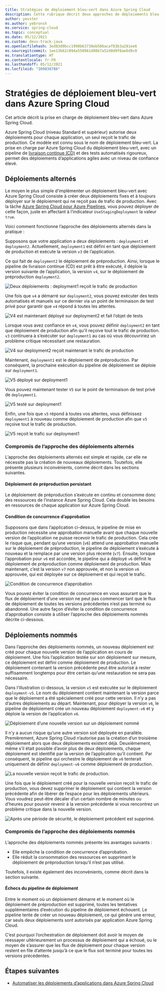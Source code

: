 ```yaml
---
title: Stratégies de déploiement bleu-vert dans Azure Spring Cloud
description: Cette rubrique décrit deux approches de déploiements bleu-vert dans Azure Spring Cloud.
author: yevster
ms.author: yebronsh
ms.service: spring-cloud
ms.topic: conceptual
ms.date: 05/12/2021
ms.custom: devx-track-java
ms.openlocfilehash: 3ed83d0bcc1998b63738eb586acaf83b3a281ee6
ms.sourcegitcommit: 1ee13b62c094a550961498b7a52d0d9f0ae6d9c0
ms.translationtype: HT
ms.contentlocale: fr-FR
ms.lasthandoff: 05/12/2021
ms.locfileid: "109838786"
---
```

# <a name="blue-green-deployment-strategies-in-azure-spring-cloud"></a>Stratégies de déploiement bleu-vert dans Azure Spring Cloud

Cet article décrit la prise en charge de déploiement bleu-vert dans Azure Spring Cloud.

Azure Spring Cloud (niveau Standard et supérieur) autorise deux déploiements pour chaque application, un seul reçoit le trafic de production. Ce modèle est connu sous le nom de déploiement bleu-vert. La prise en charge par Azure Spring Cloud du déploiement bleu-vert, avec un pipeline de [livraison continue (CD)](/azure/devops/learn/what-is-continuous-delivery) et des tests automatisés rigoureux, permet des déploiements d’applications agiles avec un niveau de confiance élevé.

## <a name="alternating-deployments"></a>Déploiements alternés

Le moyen le plus simple d’implémenter un déploiement bleu-vert avec Azure Spring Cloud consiste à créer deux déploiements fixes et à toujours déployer sur le déploiement qui ne reçoit pas de trafic de production. Avec la tâche [Azure Spring Cloud pour Azure Pipelines](/azure/devops/pipelines/tasks/deploy/azure-spring-cloud), vous pouvez déployer de cette façon, juste en affectant à l’indicateur `UseStagingDeployment` la valeur `true`.

Voici comment fonctionne l’approche des déploiements alternés dans la pratique :

Supposons que votre application a deux déploiements : `deployment1` et `deployment2`. Actuellement, `deployment1` est défini en tant que déploiement de production et exécute la version `v3` de l’application.

Ce qui fait de `deployment2` le déploiement de préproduction. Ainsi, lorsque le pipeline de livraison continue (CD) est prêt à être exécuté, il déploie la version suivante de l’application, la version `v4`, sur le déploiement de préproduction `deployment2`.

![Deux déploiements : deployment1 reçoit le trafic de production](media/spring-cloud-blue-green-patterns/alternating-deployments-1.png)

Une fois que `v4` a démarré sur `deployment2`, vous pouvez exécuter des tests automatisés et manuels sur ce dernier via un point de terminaison de test privé pour garantir que `v4` répond à toutes les attentes.

![V4 est maintenant déployé sur deployment2 et fait l’objet de tests](media/spring-cloud-blue-green-patterns/alternating-deployments-2.png)

Lorsque vous avez confiance en `v4`, vous pouvez définir `deployment2` en tant que déploiement de production afin qu’il reçoive tout le trafic de production. `v3` continuera à s’exécuter sur `deployment1` au cas où vous découvririez un problème critique nécessitant une restauration.

![V4 sur deployment2 reçoit maintenant le trafic de production](media/spring-cloud-blue-green-patterns/alternating-deployments-3.png)

Maintenant, `deployment1` est le déploiement de préproduction. Par conséquent, la prochaine exécution du pipeline de déploiement se déploie sur `deployment1`.

![V5 déployé sur deployment1](media/spring-cloud-blue-green-patterns/alternating-deployments-4.png)

Vous pouvez maintenant tester `V5` sur le point de terminaison de test privé de `deployment1`.

![V5 testé sur deployment1](media/spring-cloud-blue-green-patterns/alternating-deployments-5.png)

Enfin, une fois que `v5` répond à toutes vos attentes, vous définissez `deployment1` à nouveau comme déploiement de production afin que `v5` reçoive tout le trafic de production.

![V5 reçoit le trafic sur deployment1](media/spring-cloud-blue-green-patterns/alternating-deployments-6.png)

### <a name="tradeoffs-of-the-alternating-deployments-approach"></a>Compromis de l’approche des déploiements alternés

L’approche des déploiements alternés est simple et rapide, car elle ne nécessite pas la création de nouveaux déploiements. Toutefois, elle présente plusieurs inconvénients, comme décrit dans les sections suivantes.

#### <a name="persistent-staging-deployment"></a>Déploiement de préproduction persistant

Le déploiement de préproduction s’exécute en continu et consomme donc des ressources de l’instance Azure Spring Cloud. Cela double les besoins en ressources de chaque application sur Azure Spring Cloud.

#### <a name="the-approval-race-condition"></a>Condition de concurrence d’approbation

Supposons que dans l’application ci-dessus, le pipeline de mise en production nécessite une approbation manuelle avant que chaque nouvelle version de l’application ne puisse recevoir le trafic de production. Cela crée le risque que, pendant qu’une version (`v6`) attend une approbation manuelle sur le déploiement de préproduction, le pipeline de déploiement s’exécute à nouveau et la remplace par une version plus récente (`v7`). Ensuite, lorsque l’approbation pour `v6` est accordée, le pipeline qui a déployé `v6` définit le déploiement de préproduction comme déploiement de production. Mais maintenant, c’est la version `v7` non approuvée, et non la version `v6` approuvée, qui est déployée sur ce déploiement et qui reçoit le trafic.

![Condition de concurrence d’approbation](media/spring-cloud-blue-green-patterns/alternating-deployments-race-condition.png)

Vous pouvez éviter la condition de concurrence en vous assurant que le flux de déploiement d’une version ne peut pas commencer tant que le flux de déploiement de toutes les versions précédentes n’est pas terminé ou abandonné. Une autre façon d’éviter la condition de concurrence d’approbation consiste à utiliser l’approche des déploiements nommés décrite ci-dessous.

## <a name="named-deployments"></a>Déploiements nommés

Dans l’approche des déploiements nommés, un nouveau déploiement est créé pour chaque nouvelle version de l’application en cours de déploiement. Une fois l’application testée sur son déploiement sur mesure, ce déploiement est défini comme déploiement de production. Le déploiement contenant la version précédente peut être autorisé à rester suffisamment longtemps pour être certain qu’une restauration ne sera pas nécessaire.

Dans l’illustration ci-dessous, la version `v5` est exécutée sur le déploiement `deployment-v5`. Le nom du déploiement contient maintenant la version parce que le déploiement a été spécialement créé pour cette version. Il n’y a pas d’autres déploiements au départ. Maintenant, pour déployer la version `v6`, le pipeline de déploiement crée un nouveau déploiement `deployment-v6` et y déploie la version de l’application `v6`.

![Déploiement d’une nouvelle version sur un déploiement nommé](media/spring-cloud-blue-green-patterns/named-deployment-1.png)

Il n’y a aucun risque qu’une autre version soit déployée en parallèle. Premièrement, Azure Spring Cloud n’autorise pas la création d’un troisième déploiement alors que deux déploiements existent déjà. Deuxièmement, même s’il était possible d’avoir plus de deux déploiements, chaque déploiement est identifié par la version de l’application qu’il contient. Par conséquent, le pipeline qui orchestre le déploiement de `v6` tenterait uniquement de définir `deployment-v6` comme déploiement de production.

![La nouvelle version reçoit le trafic de production.](media/spring-cloud-blue-green-patterns/named-deployment-2.png)

Une fois que le déploiement créé pour la nouvelle version reçoit le trafic de production, vous devez supprimer le déploiement qui contient la version précédente afin de libérer de l’espace pour les déploiements ultérieurs. Vous voudrez peut-être décaler d’un certain nombre de minutes ou d’heures pour pouvoir revenir à la version précédente si vous rencontrez un problème critique dans la nouvelle version.

![Après une période de sécurité, le déploiement précédent est supprimé.](media/spring-cloud-blue-green-patterns/named-deployment-3.png)

### <a name="tradeoffs-of-the-named-deployments-approach"></a>Compromis de l’approche des déploiements nommés

L’approche des déploiements nommés présente les avantages suivants :

* Elle empêche la condition de concurrence d’approbation.
* Elle réduit la consommation des ressources en supprimant le déploiement de préproduction lorsqu’il n’est pas utilisé.

Toutefois, il existe également des inconvénients, comme décrit dans la section suivante.

#### <a name="deployment-pipeline-failures"></a>Échecs du pipeline de déploiement

Entre le moment où un déploiement démarre et le moment où le déploiement de préproduction est supprimé, toutes les tentatives supplémentaires d’exécution du pipeline de déploiement échouent. Le pipeline tente de créer un nouveau déploiement, ce qui génère une erreur, car seuls deux déploiements sont autorisés par application Azure Spring Cloud.

C’est pourquoi l’orchestration de déploiement doit avoir le moyen de réessayer ultérieurement un processus de déploiement qui a échoué, ou le moyen de s’assurer que les flux de déploiement pour chaque version restent en file d’attente jusqu’à ce que le flux soit terminé pour toutes les versions précédentes.

## <a name="next-steps"></a>Étapes suivantes

* [Automatiser les déploiements d’applications dans Azure Spring Cloud](./how-to-cicd.md)

